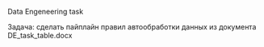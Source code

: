 Data Engeneering task

Задача: сделать пайплайн правил автообработки данных из документа DE_task_table.docx
